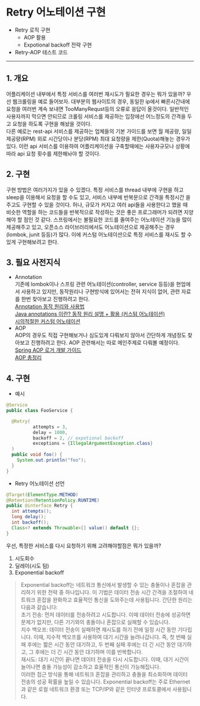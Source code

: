 # Retry 어노테이션 구현
- Retry 로직 구현
    - AOP 활용
    - Expotional backoff 전략 구현
- Retry-AOP 테스트 코드
---
## 1. 개요
어플리케이션 내부에서 특정 서비스를 여러번 재시도가 필요한 경우는 뭐가 있을까?
우선 웹크롤링을 예로 들어보자. 대부분의 웹사이트의 경우, 동일한 ip에서 빠른시간내에
요청을 여러번 계속 보내면 TooManyRequst등의 오류로 응답이 올것이다. 일반적인
사용자까지 막으면 안되므로 크롤링 서비스를 제공하는 입장에선 어느정도의 간격을 두고
요청을 하도록 구현을 해놨을 것이다.\
다른 예로는 rest-api 서비스를 제공하는 업체들의 기본 가이드를 보면 월 제공량,
일일 제공량(RPM) 외로 시간당이나 분당(RPM) 최대 요청량을 제한(Quota)해놓는
경우가 있다. 이런 api 서비스를 이용하여 어플리케이션을 구축할때에는 사용자규모나
상황에 따라 api 요청 횟수를 제한해놔야 할 것이다.

## 2. 구현
구현 방법은 여러가지가 있을 수 있겠다. 특정 서비스를 thread 내부에 구현을 하고
sleep을 이용해서 요청을 할 수도 있고, 서비스 내부에 반복문으로 간격을 특정시간
을 주고도 구현할 수 있을 것이다. 허나, 규모가 커지고 여러 api들을 사용한다고
했을 때 비슷한 역할을 하는 코드들을 반복적으로 작성하는 것은 좋은 프로그래머가
되려면 지양해야 할 점인 것 같다. 스프링에서는 불필요한 코드를 줄여주는 어노테이션
기능을 많이 제공해주고 있고, 오픈소스 라이브러리에서도 어노테이션으로 제공해주는
경우(lombok, junit 등등)가 많다. 이에 커스텀 어노테이션으로 특정 서비스를
재시도 할 수 있게 구현해보려고 한다.

## 3. 필요 사전지식
- Annotation\
기존에 lombok이나 스프링 관련 어노테이션(controller, service 등등)을
현업에서 사용하고 있지만, 동작원리나 구현방식에 있어서는 전혀 지식이 없어, 관련
자료를 한번 찾아보고 진행하려고 한다.\
[Annotation 동작 원리와 사용법](https://hirlawldo.tistory.com/43)\
[Java annotations 이란? 동작 원리 설명 + 활용 (커스텀 어노테이션)](https://velog.io/@anak_2/Java-annotations-%EC%9D%B4%EB%9E%80-%EC%84%A4%EB%AA%85-%ED%99%9C%EC%9A%A9)\
[시의적절한 커스텀 어노테이션](https://techblog.woowahan.com/2684/)
- AOP\
AOP의 경우도 직접 구현해보거나 심도있게 다뤄보지 않아서 간단하게 개념정도 찾아보고
진행하려고 한다. AOP 관련해서는 따로 메인주제로 다뤄볼 예정이다.\
[Spring AOP 로거 개발 가이드](https://hirlawldo.tistory.com/31)\
[AOP 총정리](https://velog.io/@backtony/Spring-AOP-%EC%B4%9D%EC%A0%95%EB%A6%AC)

## 4. 구현
- 예시

```java
@Service
public class FooService {

  @Retry(
          attempts = 3,
          delay = 1000,
          backoff = 2, // expotional backoff
          exceptions = {IllegalArgumentException.class}
  )
  public void foo() {
    System.out.println("foo");
  }
}
```

- Retry 어노테이션 선언
```java
@Target(ElementType.METHOD)
@Retention(RetentionPolicy.RUNTIME)
public @interface Retry {
  int attempts();
  long delay();
  int backoff();
  Class<? extends Throwable>[] value() default {};
}
```
우선, 특정한 서비스를 다시 요청하기 위해 고려해야할점은 뭐가 있을까? 
1. 시도회수
2. 딜레이(시도 텀)
3. Exponential backoff
>Exponential backoff는 네트워크 통신에서 발생할 수 있는 충돌이나 혼잡을 관리하기 위한 전략 중 하나입니다. 이 기법은 데이터 전송 시간 간격을 조절하여 네트워크 혼잡을 완화하고 효율적인 통신을 도와주는데 사용됩니다.
>간단한 원리는 다음과 같습니다:\
>초기 전송: 먼저 데이터를 전송하려고 시도합니다. 이때 데이터 전송에 성공하면 문제가 없지만, 다른 기기와의 충돌이나 혼잡으로 실패할 수 있습니다.\
>지수 백오프: 데이터 전송이 실패하면 재시도를 하기 전에 일정 시간 동안 기다립니다. 이때, 지수적 백오프를 사용하여 대기 시간을 늘려나갑니다. 즉, 첫 번째 실패 후에는 짧은 시간 동안 대기하고, 두 번째 실패 후에는 더 긴 시간 동안 대기하고, 그 후에는 더 긴 시간 동안 대기하며 이를 반복합니다.\
>재시도: 대기 시간이 끝나면 데이터 전송을 다시 시도합니다. 이때, 대기 시간이 늘어나면 충돌 가능성이 감소하고 효율적인 통신이 가능해집니다.\
>이러한 접근 방식을 통해 네트워크 혼잡을 관리하고 충돌을 최소화하며 데이터 전송의 성공 확률을 높일 수 있습니다. Exponential backoff는 주로 Ethernet과 같은 로컬 네트워크 환경 또는 TCP/IP와 같은 인터넷 프로토콜에서 사용됩니다.

